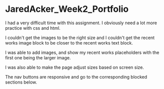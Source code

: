 # JaredAcker_Week2_Portfolio

I had a very difficult time with this assignment. I obviously need a lot more practice with css and html.

I couldn't get the images to be the right size and I couldn't get the recent works image block to be closer to the recent works text block. 

I was able to add images, and show my recent works placeholders with the first one being the larger image.

I was also able to make the page adjust sizes based on screen size.

The nav buttons are responsive and go to the corresponding blocked sections below.